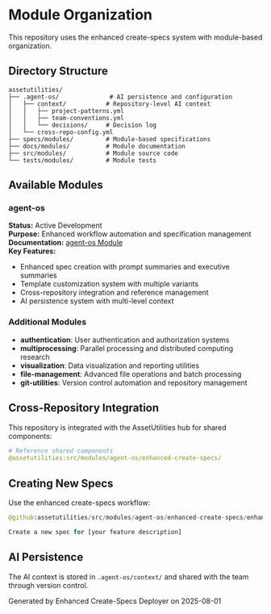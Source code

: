 # Module Organization

This repository uses the enhanced create-specs system with module-based organization.

## Directory Structure

```
assetutilities/
├── .agent-os/              # AI persistence and configuration
│   ├── context/           # Repository-level AI context
│   │   ├── project-patterns.yml
│   │   ├── team-conventions.yml
│   │   └── decisions/     # Decision log
│   └── cross-repo-config.yml
├── specs/modules/         # Module-based specifications
├── docs/modules/          # Module documentation
├── src/modules/           # Module source code
└── tests/modules/         # Module tests
```

## Available Modules

### agent-os
**Status:** Active Development  
**Purpose:** Enhanced workflow automation and specification management  
**Documentation:** [agent-os Module](agent-os/README.md)  
**Key Features:**
- Enhanced spec creation with prompt summaries and executive summaries
- Template customization system with multiple variants
- Cross-repository integration and reference management
- AI persistence system with multi-level context

### Additional Modules
- **authentication**: User authentication and authorization systems
- **multiprocessing**: Parallel processing and distributed computing research
- **visualization**: Data visualization and reporting utilities
- **file-management**: Advanced file operations and batch processing
- **git-utilities**: Version control automation and repository management

## Cross-Repository Integration

This repository is integrated with the AssetUtilities hub for shared components:

```yaml
# Reference shared components
@assetutilities:src/modules/agent-os/enhanced-create-specs/
```

## Creating New Specs

Use the enhanced create-specs workflow:

```python
@github:assetutilities/src/modules/agent-os/enhanced-create-specs/enhanced_create_specs_workflow.md

Create a new spec for [your feature description]
```

## AI Persistence

The AI context is stored in `.agent-os/context/` and shared with the team through version control.

Generated by Enhanced Create-Specs Deployer on 2025-08-01
